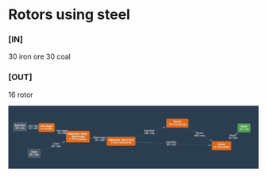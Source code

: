 # Rotors using steel

### [IN]
30 iron ore
30 coal

### [OUT]
16 rotor

![Calculator](calculator.png)